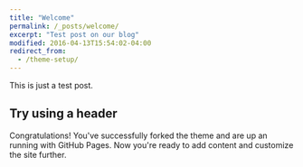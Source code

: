 ```yaml
---
title: "Welcome"
permalink: /_posts/welcome/
excerpt: "Test post on our blog"
modified: 2016-04-13T15:54:02-04:00
redirect_from:
  - /theme-setup/
---
```


This is just a test post.

## Try using a header

Congratulations! You've successfully forked the theme and are up an running with GitHub Pages. Now you're ready to add content and customize the site further.
